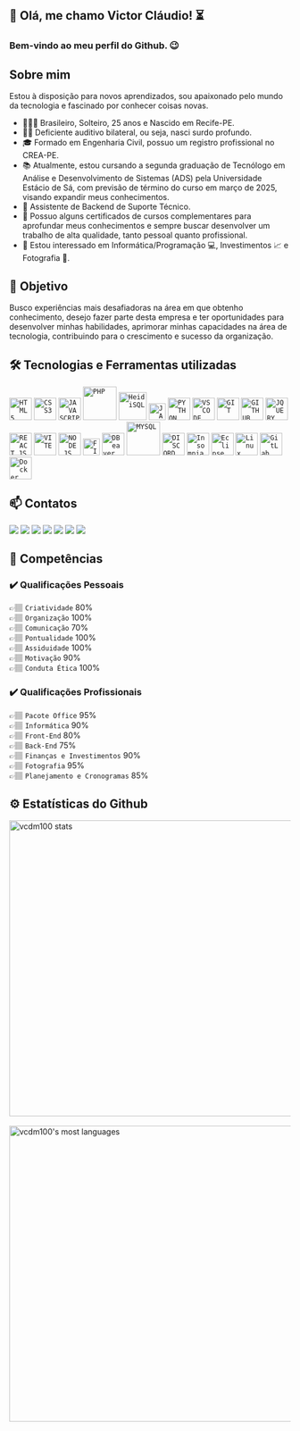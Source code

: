 ## 👋 Olá, me chamo Victor Cláudio! :hourglass_flowing_sand:
### Bem-vindo ao meu perfil do Github. :wink:

## Sobre mim
Estou à disposição para novos aprendizados, sou apaixonado pelo mundo da tecnologia e fascinado por conhecer coisas novas.
- 🙋🏽‍♂️ Brasileiro, Solteiro, 25 anos e Nascido em Recife-PE.
- 🦻🏽 Deficiente auditivo bilateral, ou seja, nasci surdo profundo.
- 🎓 Formado em Engenharia Civil, possuo um registro profissional no CREA-PE.
- 📚 Atualmente, estou cursando a segunda graduação de Tecnólogo em Análise e Desenvolvimento de Sistemas (ADS) pela Universidade Estácio de Sá, com previsão de término do curso em março de 2025, visando expandir meus conhecimentos.
- 💼 Assistente de Backend de Suporte Técnico.
- 🧠 Possuo alguns certificados de cursos complementares para aprofundar meus conhecimentos e sempre buscar desenvolver um trabalho de alta qualidade, tanto pessoal quanto profissional.
- 💖 Estou interessado em Informática/Programação 💻, Investimentos 📈 e Fotografia 📸.

## 🎯 Objetivo
<p> Busco experiências mais desafiadoras na área em que obtenho conhecimento, desejo fazer parte desta empresa e ter oportunidades para desenvolver minhas habilidades, aprimorar minhas capacidades na área de tecnologia, contribuindo para o crescimento e sucesso da organização. </p>

## 🛠 Tecnologias e Ferramentas utilizadas
<code><img width="40px" src="https://cdn.jsdelivr.net/gh/devicons/devicon/icons/html5/html5-original-wordmark.svg" title = "HTML5"/></code>
<code><img width="40px" src="https://cdn.jsdelivr.net/gh/devicons/devicon/icons/css3/css3-original-wordmark.svg" title = "CSS3"/></code>
<code><img width="40px" src="https://cdn.jsdelivr.net/gh/devicons/devicon/icons/javascript/javascript-original.svg" title = "JAVASCRIPT"/></code>
<code><img width="60px" src="https://upload.wikimedia.org/wikipedia/commons/thumb/2/27/PHP-logo.svg/2560px-PHP-logo.svg.png" title = "PHP"/></code>
<code><img width="50px" src="https://upload.wikimedia.org/wikipedia/commons/3/32/HeidiSQL_logo_image.png" title = "HeidiSQL"/></code>
<code><img width="30px" src="https://vetores.org/d/java.svg" title = "JAVA"/></code>
<code><img width="40px" src="https://upload.wikimedia.org/wikipedia/commons/thumb/c/c3/Python-logo-notext.svg/1200px-Python-logo-notext.svg.png" title = "PYTHON"/></code>
<code><img width="40px" src="https://vetores.org/d/visual-studio-code.svg" title = "VS CODE"/></code>
<code><img width="40px" src="https://cdn.jsdelivr.net/gh/devicons/devicon/icons/git/git-original.svg" title = "GIT"/></code>
<code><img width="40px" src="https://cdn.jsdelivr.net/gh/devicons/devicon/icons/github/github-original.svg" title = "GITHUB"/></code>
<code><img width="40px" src="https://cdn.jsdelivr.net/gh/devicons/devicon/icons/jquery/jquery-original.svg" title = "JQUERY"/></code>
<code><img width="40px" src="https://cdn.jsdelivr.net/gh/devicons/devicon/icons/react/react-original.svg" title = "REACT.JS"/></code>
<code><img width="40px" src="https://upload.wikimedia.org/wikipedia/commons/f/f1/Vitejs-logo.svg" title = "VITE"/></code>
<code><img width="40px" src="https://cdn.worldvectorlogo.com/logos/nodejs-2.svg" title = "NODE.JS"/></code>
<code><img width="30px" src="https://vetores.org/d/figma.svg" title = "FIGMA"/></code>
<code><img width="40px" src="https://dbeaver.com/img/dbeaver-head.png" title = "DBeaver"/></code>
<code><img width="60px" src="https://vetores.org/d/mysql.svg" title = "MYSQL"/></code>
<code><img width="40px" src="https://logodownload.org/wp-content/uploads/2017/11/discord-logo-1-1.png" title = "DISCORD"/></code>
<code><img width="40px" src="https://s3.amazonaws.com/s3.roaringapps.com/assets/icons/1561251841927-Insomnia.png" title = "Insomnia"/></code>
<code><img width="40px" src="https://3.bp.blogspot.com/--IDvjPRCaic/Vs9FDDfvHOI/AAAAAAAABDU/5umla_6QjBI/s1600/Eclipse-luna.png" title = "Eclipse"/></code>
<code><img width="40px" src="https://upload.wikimedia.org/wikipedia/commons/f/f1/Icons8_flat_linux.svg" title = "Linux"/></code>
<code><img width="40px" src="https://yt3.googleusercontent.com/R6P5skGdZJeM1bebvt3ILeU8k-9tiqE5T198RmBH8SoGXH2gk_Lk-45uZoq6X6pW4a4c9Sqn=s900-c-k-c0x00ffffff-no-rj" title = "GitLab"/></code>
<code><img width="40px" src="https://img.mandic.com.br/blog/2015/01/homepage-docker-logo.png" title = "Docker"/></code>


## 📫 Contatos
<div>
<a href="https://www.youtube.com/channel/UCY2J2onPoNyoaRyygv6A0yw" target="_blank"><img src="https://img.shields.io/badge/YouTube-FF0000?style=for-the-badge&logo=youtube&logoColor=white" target="_blank"></a>
<a href="https://www.facebook.com/Vcdm100/" target="_blank"><img src="https://img.shields.io/badge/facebook-1100FA?style=for-the-badge&logo=facebook&logoColor=white" target="_blank"></a>
<a href="https://www.instagram.com/vcdm100/" target="_blank"><img src="https://img.shields.io/badge/-Instagram-%23E4405F?style=for-the-badge&logo=instagram&logoColor=white" target="_blank"></a>
<a href="https://twitter.com/Vcdm100" target="_blank"><img src="https://img.shields.io/badge/twitter-189DFA?style=for-the-badge&logo=twitter&logoColor=white" target="_blank"></a>
<a href = "mailto:vitaomoura100@gmail.com"><img src="https://img.shields.io/badge/Gmail-D14836?style=for-the-badge&logo=gmail&logoColor=white" target="_blank"></a>
<a href="https://www.linkedin.com/in/victor-cl%C3%A1udio-deosdede-moura-pcd-1845a5137/" target="_blank"><img src="https://img.shields.io/badge/-LinkedIn-%230077B5?style=for-the-badge&logo=linkedin&logoColor=white" target="_blank"></a>
<a href="https://api.whatsapp.com/send?phone=5581982428445" alt="WhatsApp"><img src="https://img.shields.io/badge/-WhatsApp-%25d366?style=for-the-badge&logo=whatsapp&logoColor=white"/></a>
</div>

## 🧠 Competências
### ✔️ Qualificações Pessoais
👉🏽 `Criatividade` 80% <br/>
👉🏽 `Organização` 100% <br/>
👉🏽 `Comunicação` 70% <br/>
👉🏽 `Pontualidade` 100% <br/>
👉🏽 `Assiduidade` 100% <br/>
👉🏽 `Motivação` 90% <br/>
👉🏽 `Conduta Ética` 100% <br/>
### ✔️ Qualificações Profissionais
👉🏽 `Pacote Office` 95% <br/>
👉🏽 `Informática` 90% <br/>
👉🏽 `Front-End` 80% <br/>
👉🏽 `Back-End` 75% <br/>
👉🏽 `Finanças e Investimentos` 90% <br/>
👉🏽 `Fotografia` 95% <br/>
👉🏽 `Planejamento e Cronogramas` 85% <br/>

## ⚙️ Estatísticas do Github
<p align="left">
<img width="530em" src="https://github-readme-stats.vercel.app/api?username=vcdm100&show_icons=true&theme=vision-friendly-dark" alt="vcdm100 stats"/>
<br/><br/>
<img width="530em" src="https://github-readme-stats.vercel.app/api/top-langs/?username=vcdm100&layout=compact&theme=vision-friendly-dark" alt="vcdm100's most languages"/>
</p>
